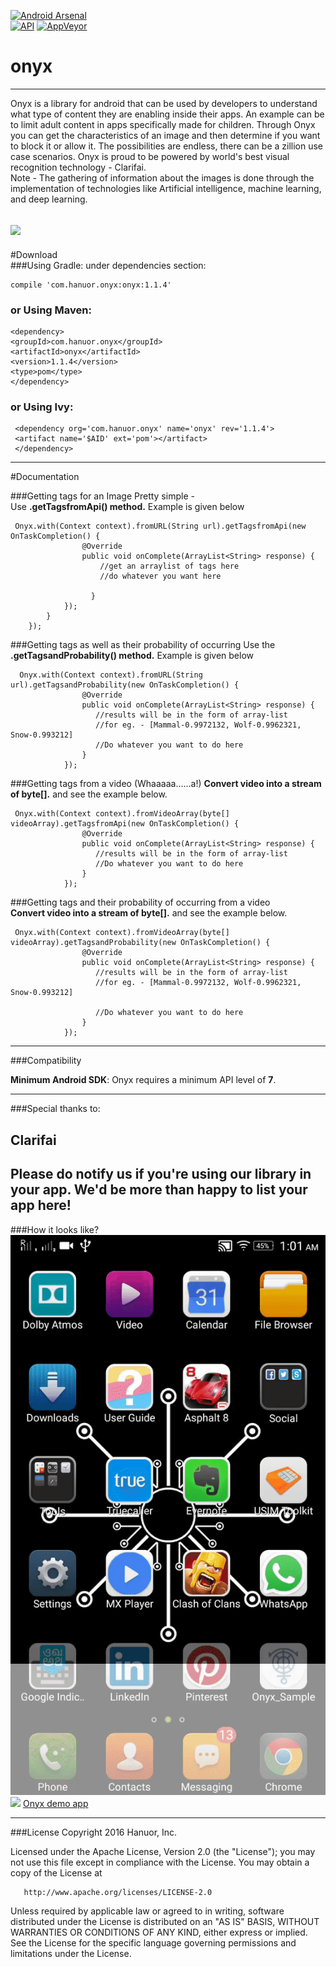 [![Android Arsenal](https://img.shields.io/badge/Android%20Arsenal-Onyx-red.svg?style=plastic)](http://android-arsenal.com/details/1/4089)    
[![API](https://img.shields.io/badge/API-7%2B-yellow.svg?style=plastic)](https://android-arsenal.com/api?level=7)
[![AppVeyor](https://img.shields.io/appveyor/ci/gruntjs/grunt.svg?maxAge=2592000)]()

# onyx
----      
Onyx is a library for android that can be used by developers to understand what type of content they are enabling inside their apps.
An example can be to limit adult content in apps specifically made for children. Through Onyx you can get the characteristics of an image and then determine if you want to block it or allow it.
The possibilities are endless, there can be a zillion use case scenarios. Onyx is proud to be powered by world's best visual recognition technology - Clarifai.      
Note - The gathering of information about the images is done through the implementation of technologies like Artificial intelligence, machine learning, and deep learning.


![](https://s8.postimg.org/pla6wqs5h/onyx.png)
------    
#Download    
###Using Gradle: under dependencies section:   
  
    compile 'com.hanuor.onyx:onyx:1.1.4'  

### or Using Maven:
    <dependency>
    <groupId>com.hanuor.onyx</groupId>
    <artifactId>onyx</artifactId>
    <version>1.1.4</version>
    <type>pom</type>
    </dependency>    

### or Using Ivy:         
     <dependency org='com.hanuor.onyx' name='onyx' rev='1.1.4'>
     <artifact name='$AID' ext='pom'></artifact>
     </dependency>	    
	 

------
#Documentation

###Getting tags for an Image
Pretty simple -  
Use **.getTagsfromApi() method.** Example is given below      


     Onyx.with(Context context).fromURL(String url).getTagsfromApi(new OnTaskCompletion() {
                    @Override
                    public void onComplete(ArrayList<String> response) {
                        //get an arraylist of tags here
                        //do whatever you want here
                            
                      }
                });
            }
        });

		
###Getting tags as well as their probability of occurring
Use the **.getTagsandProbability() method.** Example is given below       

      Onyx.with(Context context).fromURL(String url).getTagsandProbability(new OnTaskCompletion() {
                    @Override
                    public void onComplete(ArrayList<String> response) {
                       //results will be in the form of array-list
					   //for eg. - [Mammal-0.9972132, Wolf-0.9962321, Snow-0.993212]
					   //Do whatever you want to do here
                    }
                });
				
				
###Getting tags from a video (Whaaaaa......a!)
**Convert video into a stream of byte[].** and see the example below.    

     
	 Onyx.with(Context context).fromVideoArray(byte[] videoArray).getTagsfromApi(new OnTaskCompletion() {
					@Override
                    public void onComplete(ArrayList<String> response) {
                       //results will be in the form of array-list
					   //Do whatever you want to do here
                    }
                });       
				
###Getting tags and their probability of occurring from a video     
**Convert video into a stream of byte[].** and see the example below.    
     
	 Onyx.with(Context context).fromVideoArray(byte[] videoArray).getTagsandProbability(new OnTaskCompletion() {
					@Override
                    public void onComplete(ArrayList<String> response) {
                       //results will be in the form of array-list
					   //for eg. - [Mammal-0.9972132, Wolf-0.9962321, Snow-0.993212]
					  
					   //Do whatever you want to do here
                    }
                });  
				
				         
------
###Compatibility

**Minimum Android SDK**: Onyx requires a minimum API level of **7**.    

---------
###Special thanks to:       

Clarifai         
----------      
 
 **Please do notify us if you're using our library in your app. We'd be more than happy to list your app here!**    
-----------     
###How it looks like?     
[![Screenshot](anim2.gif)](https://cl.ly/1z1j0847331d)      
![](https://s8.postimg.org/i6vw11yph/playicon.png)
[Onyx demo app](https://play.google.com/store/apps/details?id=com.hanuor.onyx_sample)

    




---------

###License
Copyright 2016 Hanuor, Inc.

   Licensed under the Apache License, Version 2.0 (the "License");
   you may not use this file except in compliance with the License.
   You may obtain a copy of the License at

       http://www.apache.org/licenses/LICENSE-2.0

   Unless required by applicable law or agreed to in writing, software
   distributed under the License is distributed on an "AS IS" BASIS,
   WITHOUT WARRANTIES OR CONDITIONS OF ANY KIND, either express or implied.
   See the License for the specific language governing permissions and
   limitations under the License.
